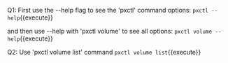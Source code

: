 Q1: First use the --help flag to see the 'pxctl' command options:
`pxctl --help`{{execute}}

and then use --help with 'pxctl volume' to see all options:
`pxctl volume --help`{{execute}}


Q2: Use 'pxctl volume list' command
`pxctl volume list`{{execute}}
